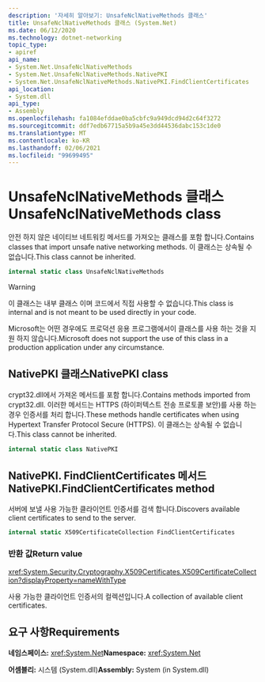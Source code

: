 ```yaml
---
description: '자세히 알아보기: UnsafeNclNativeMethods 클래스'
title: UnsafeNclNativeMethods 클래스 (System.Net)
ms.date: 06/12/2020
ms.technology: dotnet-networking
topic_type:
- apiref
api_name:
- System.Net.UnsafeNclNativeMethods
- System.Net.UnsafeNclNativeMethods.NativePKI
- System.Net.UnsafeNclNativeMethods.NativePKI.FindClientCertificates
api_location:
- System.dll
api_type:
- Assembly
ms.openlocfilehash: fa1084efddae0ba5cbfc9a949dcd94d2c64f3272
ms.sourcegitcommit: ddf7edb67715a5b9a45e3dd44536dabc153c1de0
ms.translationtype: MT
ms.contentlocale: ko-KR
ms.lasthandoff: 02/06/2021
ms.locfileid: "99699495"
---
```

# <a name="unsafenclnativemethods-class"></a><span data-ttu-id="fe042-103">UnsafeNclNativeMethods 클래스</span><span class="sxs-lookup"><span data-stu-id="fe042-103">UnsafeNclNativeMethods class</span></span>

<span data-ttu-id="fe042-104">안전 하지 않은 네이티브 네트워킹 메서드를 가져오는 클래스를 포함 합니다.</span><span class="sxs-lookup"><span data-stu-id="fe042-104">Contains classes that import unsafe native networking methods.</span></span> <span data-ttu-id="fe042-105">이 클래스는 상속될 수 없습니다.</span><span class="sxs-lookup"><span data-stu-id="fe042-105">This class cannot be inherited.</span></span>

```csharp
internal static class UnsafeNclNativeMethods
```

> [!WARNING]
> <span data-ttu-id="fe042-106">이 클래스는 내부 클래스 이며 코드에서 직접 사용할 수 없습니다.</span><span class="sxs-lookup"><span data-stu-id="fe042-106">This class is internal and is not meant to be used directly in your code.</span></span>
>
> <span data-ttu-id="fe042-107">Microsoft는 어떤 경우에도 프로덕션 응용 프로그램에서이 클래스를 사용 하는 것을 지원 하지 않습니다.</span><span class="sxs-lookup"><span data-stu-id="fe042-107">Microsoft does not support the use of this class in a production application under any circumstance.</span></span>

## <a name="nativepki-class"></a><span data-ttu-id="fe042-108">NativePKI 클래스</span><span class="sxs-lookup"><span data-stu-id="fe042-108">NativePKI class</span></span>

<span data-ttu-id="fe042-109">crypt32.dll에서 가져온 메서드를 포함 합니다.</span><span class="sxs-lookup"><span data-stu-id="fe042-109">Contains methods imported from crypt32.dll.</span></span> <span data-ttu-id="fe042-110">이러한 메서드는 HTTPS (하이퍼텍스트 전송 프로토콜 보안)를 사용 하는 경우 인증서를 처리 합니다.</span><span class="sxs-lookup"><span data-stu-id="fe042-110">These methods handle certificates when using Hypertext Transfer Protocol Secure (HTTPS).</span></span> <span data-ttu-id="fe042-111">이 클래스는 상속될 수 없습니다.</span><span class="sxs-lookup"><span data-stu-id="fe042-111">This class cannot be inherited.</span></span>

```csharp
internal static class NativePKI
```

## <a name="nativepkifindclientcertificates-method"></a><span data-ttu-id="fe042-112">NativePKI. FindClientCertificates 메서드</span><span class="sxs-lookup"><span data-stu-id="fe042-112">NativePKI.FindClientCertificates method</span></span>

<span data-ttu-id="fe042-113">서버에 보낼 사용 가능한 클라이언트 인증서를 검색 합니다.</span><span class="sxs-lookup"><span data-stu-id="fe042-113">Discovers available client certificates to send to the server.</span></span>

```csharp
internal static X509CertificateCollection FindClientCertificates
```

### <a name="return-value"></a><span data-ttu-id="fe042-114">반환 값</span><span class="sxs-lookup"><span data-stu-id="fe042-114">Return value</span></span>

<xref:System.Security.Cryptography.X509Certificates.X509CertificateCollection?displayProperty=nameWithType>

<span data-ttu-id="fe042-115">사용 가능한 클라이언트 인증서의 컬렉션입니다.</span><span class="sxs-lookup"><span data-stu-id="fe042-115">A collection of available client certificates.</span></span>

## <a name="requirements"></a><span data-ttu-id="fe042-116">요구 사항</span><span class="sxs-lookup"><span data-stu-id="fe042-116">Requirements</span></span>

<span data-ttu-id="fe042-117">**네임스페이스:** <xref:System.Net></span><span class="sxs-lookup"><span data-stu-id="fe042-117">**Namespace:** <xref:System.Net></span></span>

<span data-ttu-id="fe042-118">**어셈블리:** 시스템 (System.dll)</span><span class="sxs-lookup"><span data-stu-id="fe042-118">**Assembly:** System (in System.dll)</span></span>
